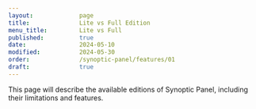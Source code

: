 ```yaml
---
layout:             page
title:              Lite vs Full Edition
menu_title:         Lite vs Full
published:          true
date:               2024-05-10
modified:           2024-05-30
order:              /synoptic-panel/features/01
draft:              true
---
```

<todo visible>
    This page will describe the available editions of Synoptic Panel, including their limitations and features.
</todo>